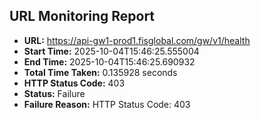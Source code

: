 ## URL Monitoring Report

- **URL:** https://api-gw1-prod1.fisglobal.com/gw/v1/health
- **Start Time:** 2025-10-04T15:46:25.555004
- **End Time:** 2025-10-04T15:46:25.690932
- **Total Time Taken:** 0.135928 seconds
- **HTTP Status Code:** 403
- **Status:** Failure
- **Failure Reason:** HTTP Status Code: 403
